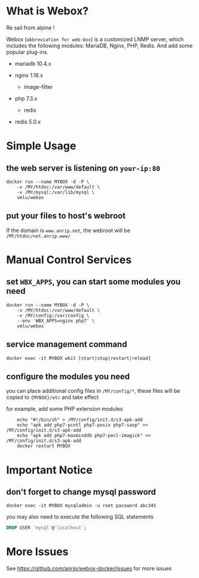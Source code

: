# What is Webox?

Re sail from alpine !

Webox (`abbreviation for web-box`) is a customized LNMP server, which includes the following modules: MariaDB, Nginx, PHP, Redis. And add some popular plug-ins.

- mariadb 10.4.x

- nginx 1.18.x

  - image-filter

- php 7.3.x

  - redis

- redis 5.0.x

# Simple Usage

## the web server is listening on `your-ip:80`

```shell
docker run --name MYBOX -d -P \
    -v /MY/htdoc:/var/www/default \
    -v /MY/mysql:/var/lib/mysql \
    vmlu/webox
```

## put your files to host's webroot

If the domain is `www.anrip.net`, the webroot will be `/MY/htdoc/net.anrip.www/`

# Manual Control Services

## set `WBX_APPS`, you can start some modules you need

```shell
docker run --name MYBOX -d -P \
    -v /MY/htdoc:/var/www/default \
    -v /MY/config:/var/config \
    --env 'WBX_APPS=nginx php7' \
    vmlu/webox
```

## service management command

```shell
docker exec -it MYBOX wkit [start|stop|restart|reload]
```

## configure the modules you need

you can place additional config files in `/MY/config/*`, these files will be copied to `{MYBOX}/etc` and take effect

for example, add some PHP extension modules

```shell
    echo "#!/bin/sh" > /MY/config/init.d/s3-apk-add
    echo "apk add php7-pcntl php7-posix php7-saop" >> /MY/config/init.d/s3-apk-add
    echo "apk add php7-maxminddb php7-pecl-imagick" >> /MY/config/init.d/s3-apk-add
    docker restart MYBOX
```

# Important Notice

## don't forget to change mysql password

```shell
docker exec -it MYBOX mysqladmin -u root password abc345
```

you may also need to execute the following SQL statements

```sql
DROP USER 'mysql'@'localhost';
```

# More Issues

See https://github.com/anrip/webox-docker/issues for more issues
